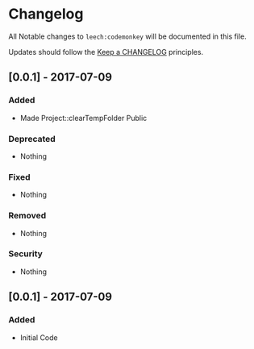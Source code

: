 # Changelog

All Notable changes to `leech:codemonkey` will be documented in this file.

Updates should follow the [Keep a CHANGELOG](http://keepachangelog.com/) principles.

## [0.0.1] - 2017-07-09

### Added
- Made Project::clearTempFolder Public

### Deprecated
- Nothing

### Fixed
- Nothing

### Removed
- Nothing

### Security
- Nothing

## [0.0.1] - 2017-07-09

### Added
- Initial Code

